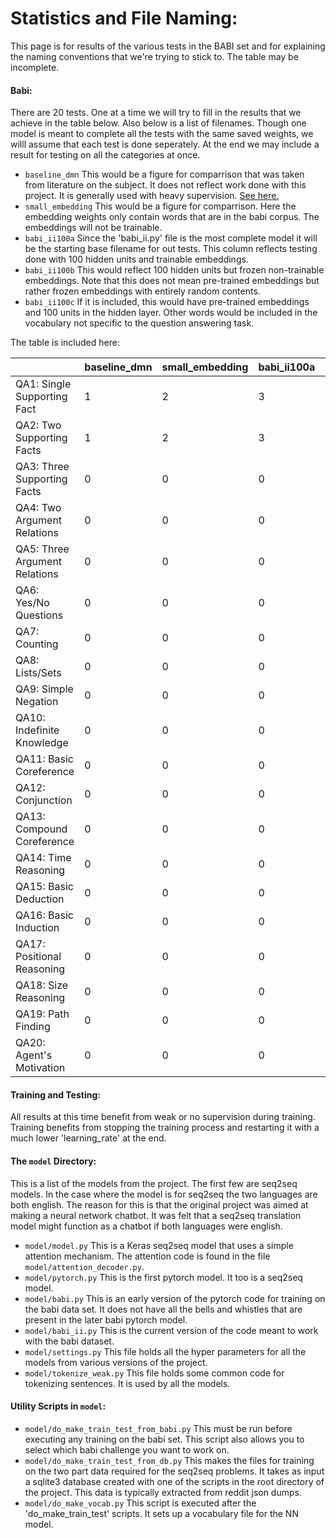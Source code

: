 # Statistics and File Naming:

This page is for results of the various tests in the BABI set and for explaining the naming conventions that we're trying to stick to. The  table may be incomplete.

#### Babi:
There are 20 tests. One at a time we will try to fill in the results that we achieve in the table below. Also below is a list of filenames. Though one model is meant to complete all the tests with the same saved weights, we willl assume that each test is done seperately. At the end we may include a result for testing on all the categories at once.

* `baseline_dmn` This would be a figure for comparrison that was taken from literature on the subject. It does not reflect work done with this project. It is generally used with heavy supervision. [See here.](https://arxiv.org/pdf/1506.07285.pdf)
* `small_embedding` This would be a figure for comparrison. Here the embedding weights only contain words that are in the babi corpus. The embeddings will not be trainable.
* `babi_ii100a` Since the 'babi_ii.py' file is the most complete model it will be the starting base filename for out tests. This column reflects testing done with 100 hidden units and trainable embeddings. 
* `babi_ii100b` This would reflect 100 hidden units but frozen non-trainable embeddings. Note that this does not mean pre-trained embeddings but rather frozen embeddings with entirely random contents.
* `babi_ii100c` If it is included, this would have pre-trained embeddings and 100 units in the hidden layer. Other words would be included in the vocabulary not specific to the question answering task.

The table is included here:

 |   | baseline_dmn | small_embedding | babi_ii100a | babi_ii100b | babi_ii100c | 
|-|-|-|-|-|-|
 | QA1: Single Supporting Fact | 1 | 2 | 3 | 0 | 0 |
 | QA2: Two Supporting Facts | 1 | 2 | 3 | 0 | 0 |
 | QA3: Three Supporting Facts | 0 | 0 | 0 | 0 | 0 |
 | QA4: Two Argument Relations | 0 | 0 | 0 | 0 | 0 |
 | QA5: Three Argument Relations | 0 | 0 | 0 | 0 | 0 |
 | QA6: Yes/No Questions | 0 | 0 | 0 | 0 | 0 |
 | QA7: Counting | 0 | 0 | 0 | 0 | 0 |
 | QA8: Lists/Sets | 0 | 0 | 0 | 0 | 0 |
 | QA9: Simple Negation | 0 | 0 | 0 | 0 | 0 |
 | QA10: Indefinite Knowledge | 0 | 0 | 0 | 0 | 0 |
 | QA11: Basic Coreference | 0 | 0 | 0 | 0 | 0 |
 | QA12: Conjunction | 0 | 0 | 0 | 0 | 0 |
 | QA13: Compound Coreference | 0 | 0 | 0 | 0 | 0 |
 | QA14: Time Reasoning | 0 | 0 | 0 | 0 | 0 |
 | QA15: Basic Deduction | 0 | 0 | 0 | 0 | 0 |
 | QA16: Basic Induction | 0 | 0 | 0 | 0 | 0 |
 | QA17: Positional Reasoning | 0 | 0 | 0 | 0 | 0 |
 | QA18: Size Reasoning | 0 | 0 | 0 | 0 | 0 |
 | QA19: Path Finding | 0 | 0 | 0 | 0 | 0 |
 | QA20: Agent's Motivation | 0 | 0 | 0 | 0 | 0 |

#### Training and Testing:
All results at this time benefit from weak or no supervision during training.
Training benefits from stopping the training process and restarting it with a much lower 'learning_rate' at the end.

#### The `model` Directory:

This is a list of the models from the project. The first few are seq2seq models. In the case where the model is for seq2seq the two languages are both english. The reason for this is that the original project was aimed at making a neural network chatbot.
It was felt that a seq2seq translation model might function as a chatbot if both languages were english.
* `model/model.py` This is a Keras seq2seq model that uses a simple attention mechanism. The attention code is found in the file `model/attention_decoder.py`.
* `model/pytorch.py` This is the first pytorch model. It too is a seq2seq model. 
* `model/babi.py` This is an early version of the pytorch code for training on the babi data set. It does not have all the bells and whistles that are present in the later babi pytorch model.
* `model/babi_ii.py` This is the current version of the code meant to work with the babi dataset.
* `model/settings.py` This file holds all the hyper parameters for all the models from various versions of the project.
* `model/tokenize_weak.py` This file holds some common code for tokenizing sentences. It is used by all the models.

#### Utility Scripts in `model`:
* `model/do_make_train_test_from_babi.py` This must be run before executing any training on the babi set. This script also allows you to select which babi challenge you want to work on.
* `model/do_make_train_test_from_db.py` This makes the files for training on the two part data required for the seq2seq problems. It takes as input a sqlite3 database created with one of the scripts in the root directory of the project. This data is typically extracted from reddit json dumps.
* `model/do_make_vocab.py` This script is executed after the 'do_make_train_test' scripts. It sets up a vocabulary file for the NN model.
